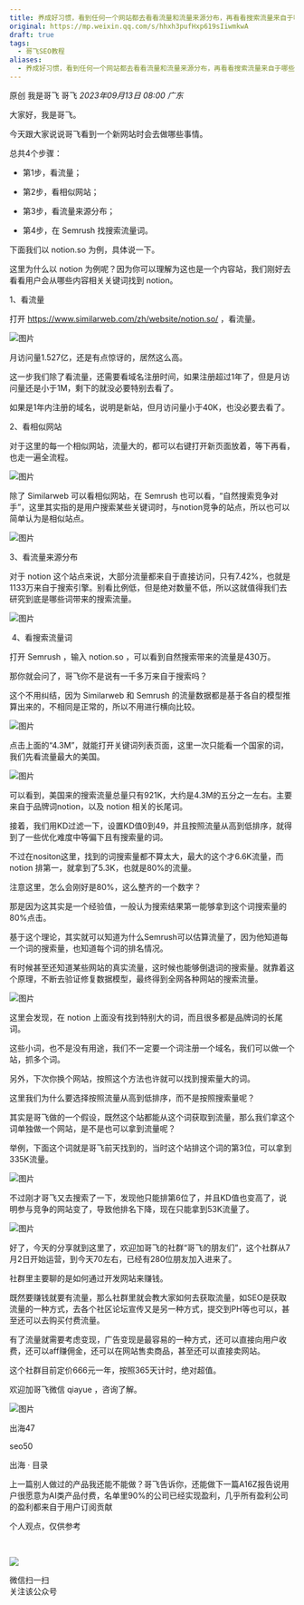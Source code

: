 ```yaml
---
title: 养成好习惯，看到任何一个网站都去看看流量和流量来源分布，再看看搜索流量来自于哪些词
original: https://mp.weixin.qq.com/s/hhxh3pufHxp619sIiwmkwA
draft: true
tags:
  - 哥飞SEO教程
aliases:
  - 养成好习惯，看到任何一个网站都去看看流量和流量来源分布，再看看搜索流量来自于哪些词
---
```



原创 我是哥飞 哥飞 _2023年09月13日 08:00_ _广东_

大家好，我是哥飞。  

今天跟大家说说哥飞看到一个新网站时会去做哪些事情。

总共4个步骤：

- 第1步，看流量；
    
- 第2步，看相似网站；  
    
- 第3步，看流量来源分布；
    
- 第4步，在 Semrush 找搜索流量词。
    
      
    

下面我们以 notion.so 为例，具体说一下。

这里为什么以 notion 为例呢？因为你可以理解为这也是一个内容站，我们刚好去看看用户会从哪些内容相关关键词找到 notion。

  

1、看流量

打开 https://www.similarweb.com/zh/website/notion.so/ ，看流量。

![图片](https://mmbiz.qpic.cn/sz_mmbiz_png/LBrX00GQeictfON0cc2YMwJRDKFlxgvXMfXfWhL9JgRpYFbl1jxzkDhh3YxFF7LGITPMTibx5Xa5iaXtHBszbxybA/640?wx_fmt=png&tp=webp&wxfrom=5&wx_lazy=1&wx_co=1)

月访问量1.527亿，还是有点惊讶的，居然这么高。

这一步我们除了看流量，还需要看域名注册时间，如果注册超过1年了，但是月访问量还是小于1M，剩下的就没必要特别去看了。  

如果是1年内注册的域名，说明是新站，但月访问量小于40K，也没必要去看了。  

  

2、看相似网站

对于这里的每一个相似网站，流量大的，都可以右键打开新页面放着，等下再看，也走一遍全流程。  

![图片](https://mmbiz.qpic.cn/sz_mmbiz_png/LBrX00GQeictfON0cc2YMwJRDKFlxgvXMulWzgiaR2J4ibFORyic5mR3AClXj0M0vu9TMnWmRT82xUOt5OTnkBYibrg/640?wx_fmt=png&tp=webp&wxfrom=5&wx_lazy=1&wx_co=1)

除了 Similarweb 可以看相似网站，在 Semrush 也可以看，“自然搜索竞争对手”，这里其实指的是用户搜索某些关键词时，与notion竞争的站点，所以也可以简单认为是相似站点。

![图片](https://mmbiz.qpic.cn/sz_mmbiz_png/LBrX00GQeictfON0cc2YMwJRDKFlxgvXMMz56NX0dB2lJ0HdS1I4n0HQHiaicmsCuQ8qGNRxBNUqMibRAQ6fuG85fQ/640?wx_fmt=png&tp=webp&wxfrom=5&wx_lazy=1&wx_co=1)

  

3、看流量来源分布

对于 notion 这个站点来说，大部分流量都来自于直接访问，只有7.42%，也就是1133万来自于搜索引擎。别看比例低，但是绝对数量不低，所以这就值得我们去研究到底是哪些词带来的搜索流量。

![图片](https://mmbiz.qpic.cn/sz_mmbiz_png/LBrX00GQeictfON0cc2YMwJRDKFlxgvXMFVTbFrdyvu2EooUxTYzBUWfe9qYqHQDXVT9QfibVaDpkGic8zPA5USFQ/640?wx_fmt=png&tp=webp&wxfrom=5&wx_lazy=1&wx_co=1)

 4、看搜索流量词

打开 Semrush ，输入 notion.so ，可以看到自然搜索带来的流量是430万。  

那你就会问了，哥飞你不是说有一千多万来自于搜索吗？  

这个不用纠结，因为 Similarweb 和 Semrush 的流量数据都是基于各自的模型推算出来的，不相同是正常的，所以不用进行横向比较。  

![图片](https://mmbiz.qpic.cn/sz_mmbiz_png/LBrX00GQeictfON0cc2YMwJRDKFlxgvXMjd0mXRQf4ESCSqxpSEhIj3pOic3CjEWgndyDEjMpia9CDJyjxO4VM3nQ/640?wx_fmt=png&tp=webp&wxfrom=5&wx_lazy=1&wx_co=1)

点击上面的“4.3M”，就能打开关键词列表页面，这里一次只能看一个国家的词，我们先看流量最大的美国。

![图片](https://mmbiz.qpic.cn/sz_mmbiz_png/LBrX00GQeictfON0cc2YMwJRDKFlxgvXM2WrxhwpgUicwQYYE5YTN2jdeVamUB6nEwkFnO1WtqTUv5g4H9ibFJYYA/640?wx_fmt=png&tp=webp&wxfrom=5&wx_lazy=1&wx_co=1)

可以看到，美国来的搜索流量总量只有921K，大约是4.3M的五分之一左右。主要来自于品牌词notion，以及 notion 相关的长尾词。

接着，我们用KD过滤一下，设置KD值0到49，并且按照流量从高到低排序，就得到了一些优化难度中等偏下且有搜索量的词。

不过在nositon这里，找到的词搜索量都不算太大，最大的这个才6.6K流量，而 notion 排第一，就拿到了5.3K，也就是80%的流量。

注意这里，怎么会刚好是80%，这么整齐的一个数字？  

那是因为这其实是一个经验值，一般认为搜索结果第一能够拿到这个词搜索量的80%点击。

基于这个理论，其实就可以知道为什么Semrush可以估算流量了，因为他知道每一个词的搜索量，也知道每个词的排名情况。  

有时候甚至还知道某些网站的真实流量，这时候也能够倒退词的搜索量。就靠着这个原理，不断去验证修复数据模型，最终得到全网各种网站的搜索流量。  

![图片](https://mmbiz.qpic.cn/sz_mmbiz_png/LBrX00GQeictfON0cc2YMwJRDKFlxgvXM0zeSgMRtH9ibemH4O4yBSwiawXbVzvxHIlGIE1zmaJBleCQ7PylGiacrQ/640?wx_fmt=png&tp=webp&wxfrom=5&wx_lazy=1&wx_co=1)

这里会发现，在 notion 上面没有找到特别大的词，而且很多都是品牌词的长尾词。

这些小词，也不是没有用途，我们不一定要一个词注册一个域名，我们可以做一个站，抓多个词。

另外，下次你换个网站，按照这个方法也许就可以找到搜索量大的词。

这里我们为什么要选择按照流量从高到低排序，而不是按照搜索量呢？  

其实是哥飞做的一个假设，既然这个站都能从这个词获取到流量，那么我们拿这个词单独做一个网站，是不是也可以拿到流量呢？

举例，下面这个词就是哥飞前天找到的，当时这个站排这个词的第3位，可以拿到335K流量。

![图片](https://mmbiz.qpic.cn/sz_mmbiz_png/LBrX00GQeictfON0cc2YMwJRDKFlxgvXMqFNcFBMVHj8aLVcVUw0CXzPfuuaNtEZy2Gf7nu10K77hEZQCpVCV6Q/640?wx_fmt=png&tp=webp&wxfrom=5&wx_lazy=1&wx_co=1)

不过刚才哥飞又去搜索了一下，发现他只能排第6位了，并且KD值也变高了，说明参与竞争的网站变了，导致他排名下降，现在只能拿到53K流量了。

![图片](https://mmbiz.qpic.cn/sz_mmbiz_png/LBrX00GQeictfON0cc2YMwJRDKFlxgvXMNqicUpCzACpIbawX1gia9sh7dcia2lCAGFWMULV5CJiaOt84BicHhh846LA/640?wx_fmt=png&tp=webp&wxfrom=5&wx_lazy=1&wx_co=1)

好了，今天的分享就到这里了，欢迎加哥飞的社群“哥飞的朋友们”，这个社群从7月2日开始运营，到今天70左右，已经有280位朋友加入进来了。  

社群里主要聊的是如何通过开发网站来赚钱。

既然要赚钱就要有流量，那么社群里就会教大家如何去获取流量，如SEO是获取流量的一种方式，去各个社区论坛宣传又是另一种方式，提交到PH等也可以，甚至还可以去购买付费流量。

有了流量就需要考虑变现，广告变现是最容易的一种方式，还可以直接向用户收费，还可以aff赚佣金，还可以在网站售卖商品，甚至还可以直接卖网站。

这个社群目前定价666元一年，按照365天计时，绝对超值。  

欢迎加哥飞微信 qiayue ，咨询了解。

![图片](https://mmbiz.qpic.cn/sz_mmbiz_jpg/LBrX00GQeict9gmAsvQowAFkicZwtpv4CEPSJcichckCeN9ZXQPibKUw1g5LHj546rrQjeU7sv57MyHeYgqvoM6pGw/640?wx_fmt=jpeg&tp=webp&wxfrom=5&wx_lazy=1&wx_co=1)

出海47

seo50

出海 · 目录

上一篇别人做过的产品我还能不能做？哥飞告诉你，还能做下一篇A16Z报告说用户很愿意为AI类产品付费，名单里90%的公司已经实现盈利，几乎所有盈利公司的盈利都来自于用户订阅贡献

个人观点，仅供参考

​

![](https://mp.weixin.qq.com/mp/qrcode?scene=10000004&size=102&__biz=MjM5OTIzMzYyMA==&mid=2650080155&idx=1&sn=607f2fe6912cb5e8fea33e3bb801eb93&send_time=)

微信扫一扫  
关注该公众号